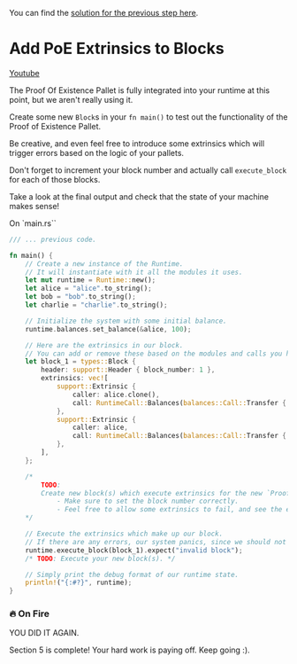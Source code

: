 You can find the [solution for the previous step here](https://gist.github.com/nomadbitcoin/81c56b7ae67dd2f4524d999e4879c05f).

# Add PoE Extrinsics to Blocks

[Youtube](https://www.youtube.com/watch?v=za5kBf046FY)

The Proof Of Existence Pallet is fully integrated into your runtime at this point, but we aren't really using it.

Create some new `Block`s in your `fn main()` to test out the functionality of the Proof of Existence Pallet.

Be creative, and even feel free to introduce some extrinsics which will trigger errors based on the logic of your pallets.

Don't forget to increment your block number and actually call `execute_block` for each of those blocks.

Take a look at the final output and check that the state of your machine makes sense!

On `main.rs``

```rust
/// ... previous code.

fn main() {
	// Create a new instance of the Runtime.
	// It will instantiate with it all the modules it uses.
	let mut runtime = Runtime::new();
	let alice = "alice".to_string();
	let bob = "bob".to_string();
	let charlie = "charlie".to_string();

	// Initialize the system with some initial balance.
	runtime.balances.set_balance(&alice, 100);

	// Here are the extrinsics in our block.
	// You can add or remove these based on the modules and calls you have set up.
	let block_1 = types::Block {
		header: support::Header { block_number: 1 },
		extrinsics: vec![
			support::Extrinsic {
				caller: alice.clone(),
				call: RuntimeCall::Balances(balances::Call::Transfer { to: bob, amount: 20 }),
			},
			support::Extrinsic {
				caller: alice,
				call: RuntimeCall::Balances(balances::Call::Transfer { to: charlie, amount: 20 }),
			},
		],
	};

	/*
		TODO:
		Create new block(s) which execute extrinsics for the new `ProofOfExistence` pallet.
			- Make sure to set the block number correctly.
			- Feel free to allow some extrinsics to fail, and see the errors appear.
	*/

	// Execute the extrinsics which make up our block.
	// If there are any errors, our system panics, since we should not execute invalid blocks.
	runtime.execute_block(block_1).expect("invalid block");
	/* TODO: Execute your new block(s). */

	// Simply print the debug format of our runtime state.
	println!("{:#?}", runtime);
}
```

### 🔥 On Fire
YOU DID IT AGAIN.

Section 5 is complete! Your hard work is paying off. Keep going :).